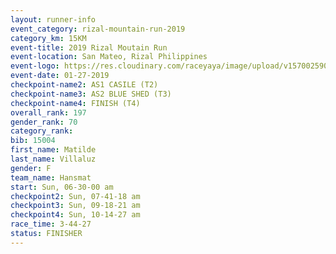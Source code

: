 ```yaml
---
layout: runner-info 
event_category: rizal-mountain-run-2019 
category_km: 15KM 
event-title: 2019 Rizal Moutain Run 
event-location: San Mateo, Rizal Philippines 
event-logo: https://res.cloudinary.com/raceyaya/image/upload/v1570025909/logo/rizal-mountain_gkfete.jpg 
event-date: 01-27-2019 
checkpoint-name2: AS1 CASILE (T2) 
checkpoint-name3: AS2 BLUE SHED (T3) 
checkpoint-name4: FINISH (T4) 
overall_rank: 197
gender_rank: 70
category_rank: 
bib: 15004
first_name: Matilde
last_name: Villaluz
gender: F
team_name: Hansmat
start: Sun, 06-30-00 am
checkpoint2: Sun, 07-41-18 am
checkpoint3: Sun, 09-18-21 am
checkpoint4: Sun, 10-14-27 am
race_time: 3-44-27
status: FINISHER
---
```

